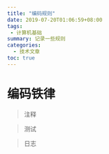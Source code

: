 ```yaml
---
title: "编码规则"
date: 2019-07-20T01:06:59+08:00
tags:
 - 计算机基础
summary: 记录一些规则
categories:
  - 技术文章
toc: true
---
```


# 编码铁律

> 注释

> 测试

> 日志

<!--more-->
